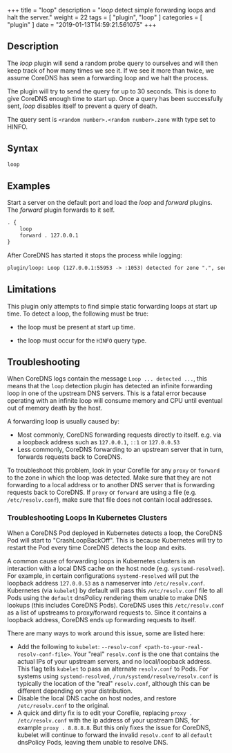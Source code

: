 +++
title = "loop"
description = "*loop* detect simple forwarding loops and halt the server."
weight = 22
tags = [ "plugin", "loop" ]
categories = [ "plugin" ]
date = "2019-01-13T14:59:21.561075"
+++

## Description

The *loop* plugin will send a random probe query to ourselves and will then keep track of how many times
we see it. If we see it more than twice, we assume CoreDNS has seen a forwarding loop and we halt the process.

The plugin will try to send the query for up to 30 seconds. This is done to give CoreDNS enough time
to start up. Once a query has been successfully sent, *loop* disables itself to prevent a query of
death.

The query sent is `<random number>.<random number>.zone` with type set to HINFO.

## Syntax

~~~ txt
loop
~~~

## Examples

Start a server on the default port and load the *loop* and *forward* plugins. The *forward* plugin
forwards to it self.

~~~ txt
. {
    loop
    forward . 127.0.0.1
}
~~~

After CoreDNS has started it stops the process while logging:

~~~ txt
plugin/loop: Loop (127.0.0.1:55953 -> :1053) detected for zone ".", see https://coredns.io/plugins/loop#troubleshooting. Query: "HINFO 4547991504243258144.3688648895315093531."
~~~

## Limitations

This plugin only attempts to find simple static forwarding loops at start up time. To detect a loop,
the following must be true:

*  the loop must be present at start up time.

*  the loop must occur for the `HINFO` query type.

## Troubleshooting

When CoreDNS logs contain the message `Loop ... detected ...`, this means that the `loop` detection
plugin has detected an infinite forwarding loop in one of the upstream DNS servers. This is a fatal
error because operating with an infinite loop will consume memory and CPU until eventual out of
memory death by the host.

A forwarding loop is usually caused by:

* Most commonly, CoreDNS forwarding requests directly to itself. e.g. via a loopback address such as `127.0.0.1`, `::1` or `127.0.0.53`
* Less commonly, CoreDNS forwarding to an upstream server that in turn, forwards requests back to CoreDNS.

To troubleshoot this problem, look in your Corefile for any `proxy` or `forward` to the zone
in which the loop was detected.  Make sure that they are not forwarding to a local address or
to another DNS server that is forwarding requests back to CoreDNS. If `proxy` or `forward` are
 using a file (e.g. `/etc/resolv.conf`), make sure that file does not contain local addresses.

### Troubleshooting Loops In Kubernetes Clusters

When a CoreDNS Pod deployed in Kubernetes detects a loop, the CoreDNS Pod will start to "CrashLoopBackOff".
This is because Kubernetes will try to restart the Pod every time CoreDNS detects the loop and exits.

A common cause of forwarding loops in Kubernetes clusters is an interaction with a local DNS cache
on the host node (e.g. `systemd-resolved`).  For example, in certain configurations `systemd-resolved` will
put the loopback address `127.0.0.53` as a nameserver into `/etc/resolv.conf`. Kubernetes (via `kubelet`) by default
will pass this `/etc/resolv.conf` file to all Pods using the `default` dnsPolicy rendering them
unable to make DNS lookups (this includes CoreDNS Pods). CoreDNS uses this `/etc/resolv.conf`
as a list of upstreams to proxy/forward requests to.  Since it contains a loopback address, CoreDNS ends up forwarding
requests to itself.

There are many ways to work around this issue, some are listed here:

* Add the following to `kubelet`: `--resolv-conf <path-to-your-real-resolv-conf-file>`.  Your "real"
  `resolv.conf` is the one that contains the actual IPs of your upstream servers, and no local/loopback address.
  This flag tells `kubelet` to pass an alternate `resolv.conf` to Pods. For systems using `systemd-resolved`,
`/run/systemd/resolve/resolv.conf` is typically the location of the "real" `resolv.conf`,
although this can be different depending on your distribution.
* Disable the local DNS cache on host nodes, and restore `/etc/resolv.conf` to the original.
* A quick and dirty fix is to edit your Corefile, replacing `proxy . /etc/resolv.conf` with
the ip address of your upstream DNS, for example `proxy . 8.8.8.8`.  But this only fixes the issue for CoreDNS,
kubelet will continue to forward the invalid `resolv.conf` to all `default` dnsPolicy Pods, leaving them unable to resolve DNS.
